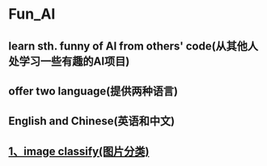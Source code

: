 # Fun_AI
## learn sth. funny of AI from others' code(从其他人处学习一些有趣的AI项目)
## offer two language(提供两种语言)
## English and Chinese(英语和中文)

## [1、image classify(图片分类)](https://github.com/calssion/Fun_AI/blob/master/image%20classify(%E5%9B%BE%E7%89%87%E5%88%86%E7%B1%BB).md)  
